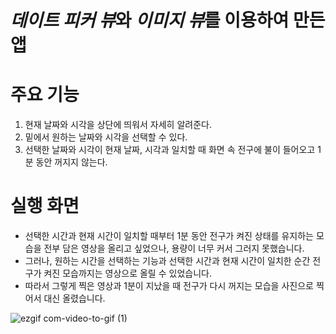 # ***데이트 피커 뷰***와 ***이미지 뷰***를 이용하여 만든 앱

# 주요 기능
1. 현재 날짜와 시각을 상단에 띄워서 자세히 알려준다.
2. 밑에서 원하는 날짜와 시각을 선택할 수 있다.
3. 선택한 날짜와 시각이 현재 날짜, 시각과 일치할 때 화면 속 전구에 불이 들어오고 1분 동안 꺼지지 않는다.

# 실행 화면
- 선택한 시간과 현재 시간이 일치할 때부터 1분 동안 전구가 켜진 상태를 유지하는 모습을 전부 담은 영상을 올리고 싶었으나, 용량이 너무 커서 그러지 못했습니다.
- 그러나, 원하는 시간을 선택하는 기능과 선택한 시간과 현재 시간이 일치한 순간 전구가 켜진 모습까지는 영상으로 올릴 수 있었습니다.
- 따라서 그렇게 찍은 영상과 1분이 지났을 때 전구가 다시 꺼지는 모습을 사진으로 찍어서 대신 올렸습니다.

![ezgif com-video-to-gif (1)](https://github.com/taeyoonL/my_practice_1/assets/132141316/18a4045b-33f8-4424-b117-34eb8c1c3bf7)

